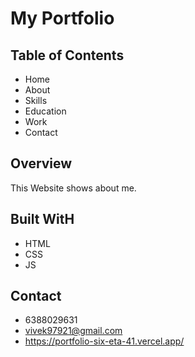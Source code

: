 # My Portfolio

## Table of Contents

- Home
- About
- Skills
- Education
- Work
- Contact

## Overview

This Website shows about me.

## Built WitH

- HTML
- CSS
- JS

## Contact

- 6388029631
- vivek97921@gmail.com
- https://portfolio-six-eta-41.vercel.app/
